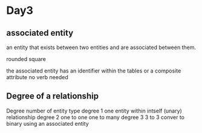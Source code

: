 # Day3

## associated entity

an entity that exists between two entities and are associated between them.

rounded square

the associated entity has an identifier within the tables or a composite attribute
no verb needed

## Degree of a relationship

Degree
    number of entity type
    degree 1
        one entity within intself (unary) relationship
    degree 2
        one to one one to many
    degree 3
        3 to 3
        conver to binary using an associated entity
    
